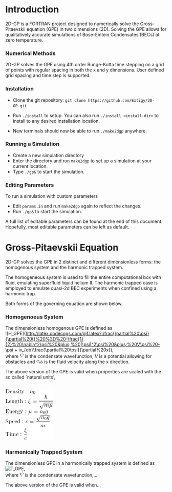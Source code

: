 # Introduction
2D-GP is a FORTRAN project designed to numerically solve the Gross-Pitaevskii equation (GPE) in two dimensions (2D). Solving the GPE allows for qualitatively accurate simulations of Bose-Eintein Condensates (BECs) at zero temperature.

### Numerical Methods
2D-GP solves the GPE using 4th order Runge-Kutta time stepping on a grid of points with regular spacing in both the x and y dimensions. User defined grid spacing and time step is supported.

### Installation
* Clone the git repository: `git clone https://github.com/Extigy/2D-GP.git`

* Run `./install` to setup. You can also run  `./install <install-dir>` to install to any desired installation location.

* New terminals should now be able to run  `./make2dgp` anywhere.

### Running a Simulation
* Create a new simulation directory
* Enter the directory and run `make2dgp` to set up a simulation at your current location.
* Type `./gp&` to start the simulation.

### Editing Parameters
To run a simulation with custom parameters
*  Edit `params.in` and run `make2dgp` again to reflect the changes.
*  Run `./gp&` to start the simulation.

A full list of editable parameters can be found at the end of this document. Hopefully, most editable parameters can be left as default.

# Gross-Pitaevskii Equation
2D-GP solves the GPE in 2 distinct and different dimensionless forms: the homogenous system and the harmonic trapped system.  

The homogeneous system is used to fill the entire computational box with fluid, emulating superfluid liquid helium II. The harmonic trapped case is employed to emulate quasi-2d BEC experiments when confined using a harmonic trap.

Both forms of the governing equation are shown below.
### Homogenoeus System
The dimensionless homogenous GPE is defined as   
![H_GPE](http://latex.codecogs.com/gif.latex?i\frac{\partial%20\psi}{\partial%20t}%20%3D%20-\frac{1}{2}%20\nabla^2\psi%20&plus;%20|\psi|^2\psi%20&plus;%20V\psi%20-\psi + iv_{ob}\frac{\partial%20\psi}{\partial%20x}),  
where ![psi](http://raw.githubusercontent.com/Extigy/2D-GP/params/images/psi.gif) is the condensate wavefunction, *V* is a potential allowing for obstacles and ![v_ob](http://github.com/Extigy/2D-GP/blob/params/images/v_ob.gif) is the fluid velocity along the x direction.  

The above version of the GPE is valid when properties are scaled with the so called `natural units',

![Natural Scaling](http://raw.githubusercontent.com/Extigy/2D-GP/params/images/natural_scale.gif)
-----
### Harmonically Trapped System
The dimensionless GPE in a harmonically trapped system is defined as  
![T_GPE](http://latex.codecogs.com/gif.latex?i\frac{\partial%20\psi}{\partial%20t}%20%3D%20-\frac{1}{2}%20\nabla^2\psi%20&plus;%20g_{2D}|\psi|^2\psi%20&plus;%20V\psi%20-\mu_{2D}\psi),  
where ![psi](http://raw.githubusercontent.com/Extigy/2D-GP/params/images/psi.gif) is the condensate wavefunction,...

The above version of the GPE is valid when...
